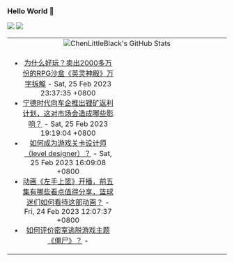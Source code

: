 ### Hello World 👋

[![](https://img.shields.io/badge/@ChenLittleBlack-1a6c81?style=flat&logo=java&logoColor=1a6c81&label=Java&colorA=ffffff)](https://www.java.com/)
[![](https://img.shields.io/badge/@ChenLittleBlack-41b883?style=flat&logo=vuedotjs&logoColor=41b883&label=Vue&colorA=ffffff)](https://cn.vuejs.org/)

<table>
<tr>
<td colspan="2" style="text-align: center;">
<img alt="ChenLittleBlack's GitHub Stats" src="https://github-readme-stats.vercel.app/api?username=ChenLittleBlack&show_icons=true&icon_color=CE1D2D&text_color=718096&bg_color=ffffff&hide_title=true" />
</td>
</tr>
<tr>
<td align="center" valign="middle">

<!-- START_SECTION:blog -->
* <a href='http://zhuanlan.zhihu.com/p/609285323?utm_campaign=rss&utm_medium=rss&utm_source=rss&utm_content=title' target='_blank'>为什么好玩？卖出2000多万份的RPG沙盒《英灵神殿》万字拆解</a> - Sat, 25 Feb 2023 23:37:35 +0800
* <a href='http://www.zhihu.com/question/584605829/answer/2910661986?utm_campaign=rss&utm_medium=rss&utm_source=rss&utm_content=title' target='_blank'>宁德时代向车企推出锂矿返利计划，这对市场会造成哪些影响？</a> - Sat, 25 Feb 2023 19:19:04 +0800
* <a href='http://www.zhihu.com/question/23404306/answer/2909658162?utm_campaign=rss&utm_medium=rss&utm_source=rss&utm_content=title' target='_blank'>如何成为游戏关卡设计师（level designer）？</a> - Sat, 25 Feb 2023 16:09:08 +0800
* <a href='http://www.zhihu.com/question/581850411/answer/2908655592?utm_campaign=rss&utm_medium=rss&utm_source=rss&utm_content=title' target='_blank'>动画《左手上篮》开播，前五集有哪些看点值得分享，篮球迷们如何看待这部动画？</a> - Fri, 24 Feb 2023 12:07:37 +0800
* <a href='http://www.zhihu.com/question/585584561/answer/2906290538?utm_campaign=rss&utm_medium=rss&utm_source=rss&utm_content=title' target='_blank'>如何评价密室逃脱游戏主题《僵尸》？</a> - 
<!-- END_SECTION:blog -->

</td>
<td valign="middle" width="50%">

<!-- START_SECTION:douban -->

<!-- END_SECTION:douban -->

</td>
</tr>
</table>
